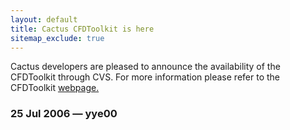 ```yaml
---
layout: default
title: Cactus CFDToolkit is here
sitemap_exclude: true
---
```

Cactus developers are pleased to announce the availability of the
CFDToolkit through CVS. For more information please refer to the
CFDToolkit [webpage.](http://www.cactuscode.org/Community/CFDToolkit/)

### 25 Jul 2006 — yye00
